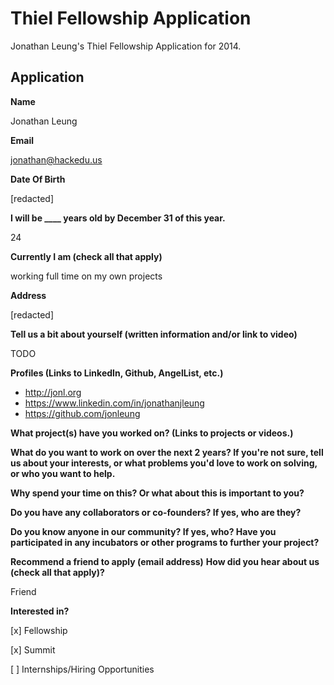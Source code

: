 # Thiel Fellowship Application

Jonathan Leung's Thiel Fellowship Application for 2014.

## Application

**Name**

Jonathan Leung

**Email**

jonathan@hackedu.us

**Date Of Birth**

[redacted]

**I will be ____ years old by December 31 of this year.**

24

**Currently I am (check all that apply)**

working full time on my own projects

**Address**

[redacted]

**Tell us a bit about yourself (written information and/or link to video)**

TODO

**Profiles (Links to LinkedIn, Github, AngelList, etc.)**

- http://jonl.org
- https://www.linkedin.com/in/jonathanjleung
- https://github.com/jonleung

**What project(s) have you worked on? (Links to projects or videos.)**

**What do you want to work on over the next 2 years? If you're not sure, tell us
about your interests, or what problems you'd love to work on solving, or who you
want to help.**

**Why spend your time on this? Or what about this is important to you?**

**Do you have any collaborators or co-founders? If yes, who are they?**

**Do you know anyone in our community? If yes, who? Have you participated in any
incubators or other programs to further your project?**

**Recommend a friend to apply (email address)**
**How did you hear about us (check all that apply)?**

Friend

**Interested in?**

[x] Fellowship

[x] Summit

[ ] Internships/Hiring Opportunities
